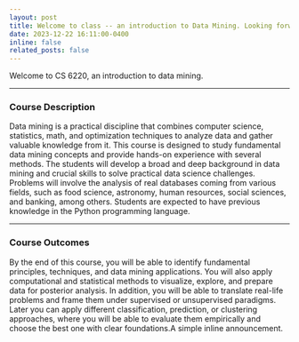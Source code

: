 ```yaml
---
layout: post
title: Welcome to class -- an introduction to Data Mining. Looking forward to the semester!
date: 2023-12-22 16:11:00-0400
inline: false
related_posts: false
---
```


Welcome to CS 6220, an introduction to data mining.

***

### Course Description

Data mining is a practical discipline that combines computer science, statistics, math, and optimization techniques to analyze data and gather valuable knowledge from it. This course is designed to study fundamental data mining concepts and provide hands-on experience with several methods. The students will develop a broad and deep background in data mining and crucial skills to solve practical data science challenges. Problems will involve the analysis of real databases coming from various fields, such as food science, astronomy, human resources, social sciences, and banking, among others. Students are expected to have previous knowledge in the Python programming language.


***

### Course Outcomes

By the end of this course, you will be able to identify fundamental principles, techniques, and data mining applications. You will also apply computational and statistical methods to visualize, explore, and prepare data for posterior analysis. In addition, you will be able to translate real-life problems and frame them under supervised or unsupervised paradigms. Later you can apply different classification, prediction, or clustering approaches, where you will be able to evaluate them empirically and choose the best one with clear foundations.A simple inline announcement.

